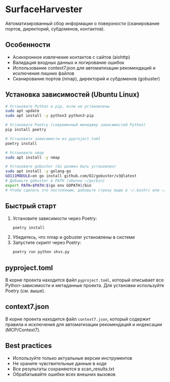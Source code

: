 # SurfaceHarvester

Автоматизированный сбор информации о поверхности (сканирование портов, директорий, субдоменов, контактов).

## Особенности
- Асинхронное извлечение контактов с сайтов (aiohttp)
- Валидация входных данных и логирование ошибок
- Использование context7.json для автоматизации рекомендаций и исключения лишних файлов
- Сканирование портов (nmap), директорий и субдоменов (gobuster)

## Установка зависимостей (Ubuntu Linux)

```bash
# Установите Python и pip, если не установлены
sudo apt update
sudo apt install -y python3 python3-pip

# Установите Poetry (современный менеджер зависимостей Python)
pip install poetry

# Установите зависимости из pyproject.toml
poetry install

# Установите nmap
sudo apt install -y nmap

# Установите gobuster (Go должен быть установлен)
sudo apt install -y golang-go
GO111MODULE=on go install github.com/OJ/gobuster/v3@latest
# Добавьте gobuster в PATH (обычно ~/go/bin)
export PATH=$PATH:$(go env GOPATH)/bin
# Чтобы сделать это постоянным, добавьте строку выше в ~/.bashrc или ~/.zshrc
```

## Быстрый старт
1. Установите зависимости через Poetry:
   ```bash
   poetry install
   ```
2. Убедитесь, что nmap и gobuster установлены в системе
3. Запустите скрипт через Poetry:
   ```bash
   poetry run python shvs.py
   ```

## pyproject.toml
В корне проекта находится файл `pyproject.toml`, который описывает все Python-зависимости и метаданные проекта. Для установки используйте Poetry (см. выше).

## context7.json
В корне проекта находится файл `context7.json`, который содержит правила и исключения для автоматизации рекомендаций и индексации (MCP/Context7).

## Best practices
- Используйте только актуальные версии инструментов
- Не храните чувствительные данные в коде
- Все результаты сохраняются в scan_results.txt
- Обрабатывайте ошибки всех внешних вызовов
